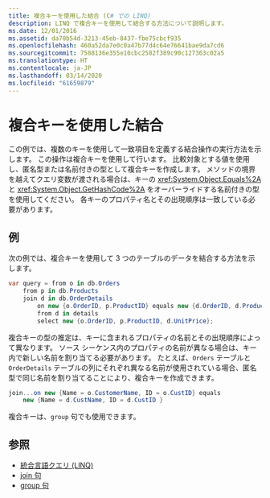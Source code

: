```yaml
---
title: 複合キーを使用した結合 (C# での LINQ)
description: LINQ で複合キーを使用して結合する方法について説明します。
ms.date: 12/01/2016
ms.assetid: da70b54d-3213-45eb-8437-fbe75cbcf935
ms.openlocfilehash: 460a52da7e0c0a47b77d4c64e76641bae9da7cd6
ms.sourcegitcommit: 7588136e355e10cbc2582f389c90c127363c02a5
ms.translationtype: HT
ms.contentlocale: ja-JP
ms.lasthandoff: 03/14/2020
ms.locfileid: "61659879"
---
```

# <a name="join-by-using-composite-keys"></a>複合キーを使用した結合

この例では、複数のキーを使用して一致項目を定義する結合操作の実行方法を示します。 この操作は複合キーを使用して行います。 比較対象とする値を使用し、匿名型または名前付きの型として複合キーを作成します。 メソッドの境界を越えてクエリ変数が渡される場合は、キーの <xref:System.Object.Equals%2A> と <xref:System.Object.GetHashCode%2A> をオーバーライドする名前付きの型を使用してください。 各キーのプロパティ名とその出現順序は一致している必要があります。

## <a name="example"></a>例

次の例では、複合キーを使用して 3 つのテーブルのデータを結合する方法を示します。

```csharp
var query = from o in db.Orders
    from p in db.Products
    join d in db.OrderDetails
        on new {o.OrderID, p.ProductID} equals new {d.OrderID, d.ProductID} into details
        from d in details
        select new {o.OrderID, p.ProductID, d.UnitPrice};
```

複合キーの型の推定は、キーに含まれるプロパティの名前とその出現順序によって異なります。 ソース シーケンス内のプロパティの名前が異なる場合は、キー内で新しい名前を割り当てる必要があります。 たとえば、`Orders` テーブルと `OrderDetails` テーブルの列にそれぞれ異なる名前が使用されている場合、匿名型で同じ名前を割り当てることにより、複合キーを作成できます。

```csharp
join...on new {Name = o.CustomerName, ID = o.CustID} equals
    new {Name = d.CustName, ID = d.CustID }
```

複合キーは、`group` 句でも使用できます。

## <a name="see-also"></a>参照

- [統合言語クエリ (LINQ)](index.md)
- [join 句](../language-reference/keywords/join-clause.md)
- [group 句](../language-reference/keywords/group-clause.md)
